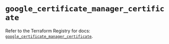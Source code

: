 # `google_certificate_manager_certificate`

Refer to the Terraform Registry for docs: [`google_certificate_manager_certificate`](https://registry.terraform.io/providers/hashicorp/google/5.13.0/docs/resources/certificate_manager_certificate).
